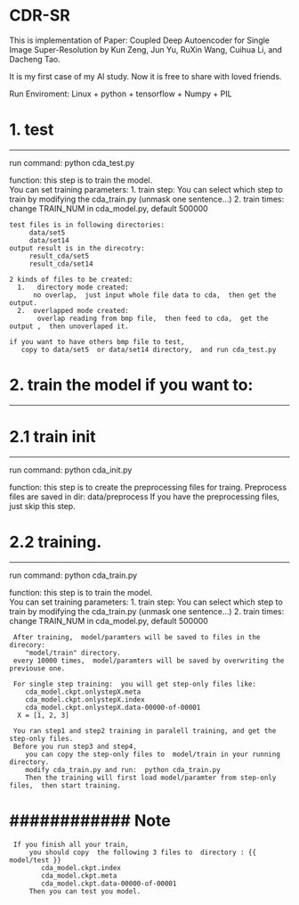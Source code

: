 # CDR-SR

This is implementation of Paper:
    Coupled Deep Autoencoder for Single Image Super-Resolution 
    by Kun Zeng, Jun Yu,  RuXin Wang, Cuihua Li, and Dacheng Tao.

It is my first case of my AI study.  Now it is free to share with loved friends. 


Run Enviroment:
   Linux + python + tensorflow + Numpy + PIL



# 1.  test
-----------------------------------------------------------------
   run command:
     python cda_test.py

   function: 
     this step is to train the model.  
     You can set training parameters:
     1. train step:
         You can select which step to train by modifying the cda_train.py (unmask one sentence...)
     2. train times:
         change TRAIN_NUM in cda_model.py, default 500000     
    
    test files is in following directories:
         data/set5
         data/set14
    output result is in the direcotry:
         result_cda/set5
         result_cda/set14
    
    2 kinds of files to be created:
      1.   directory mode created: 
          no overlap,  just input whole file data to cda,  then get the output.
      2.  overlapped mode created:
           overlap reading from bmp file,  then feed to cda,  get the output ,  then unoverlaped it.

    if you want to have others bmp file to test,  
       copy to data/set5  or data/set14 directory,  and run cda_test.py


# 2.  train the model  if you want to: 
-----------------------------------------------------------------

# 2.1  train init
--------------------------------------------
   run command:
      python cda_init.py
 
   function: 
     this step is to create the preprocessing files for traing.
     Preprocess files are saved in dir:  data/preprocess
     If you have the preprocessing files,  just skip this step.


# 2.2  training.
--------------------------------------------
   run command:
      python cda_train.py
 
   function: 
     this step is to train the model.  
     You can set training parameters:
     1. train step:
         You can select which step to train by modifying the cda_train.py (unmask one sentence...)
     2. train times:
         change TRAIN_NUM in cda_model.py, default 500000     
     
     After training,  model/paramters will be saved to files in the direcory:
        "model/train" directory.
     every 10000 times,  model/paramters will be saved by overwriting the previouse one.
     
     For single step training:  you will get step-only files like: 
        cda_model.ckpt.onlystepX.meta
        cda_model.ckpt.onlystepX.index
        cda_model.ckpt.onlystepX.data-00000-of-00001
      X = [1, 2, 3]

     You ran step1 and step2 training in paralell training, and get the step-only files.
     Before you run step3 and step4,  
        you can copy the step-only files to  model/train in your running directory.
        modify cda_train.py and run:  python cda_train.py
        Then the training will first load model/paramter from step-only files,  then start training.
      
#     ############ Note ###################
     If you finish all your train,  
         you should copy  the following 3 files to  directory : {{ model/test }}
            cda_model.ckpt.index
            cda_model.ckpt.meta
            cda_model.ckpt.data-00000-of-00001
         Then you can test you model.
                   


